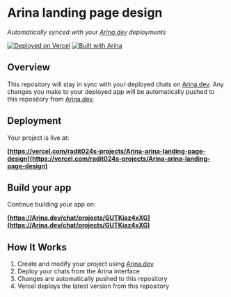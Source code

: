 # Arina landing page design

*Automatically synced with your [Arina.dev](https://Arina.dev) deployments*

[![Deployed on Vercel](https://img.shields.io/badge/Deployed%20on-Vercel-black?style=for-the-badge&logo=vercel)](https://vercel.com/radit024s-projects/Arina-arina-landing-page-design)
[![Built with Arina](https://img.shields.io/badge/Built%20with-Arina.dev-black?style=for-the-badge)](https://Arina.dev/chat/projects/GUTKiaz4xXG)

## Overview

This repository will stay in sync with your deployed chats on [Arina.dev](https://Arina.dev).
Any changes you make to your deployed app will be automatically pushed to this repository from [Arina.dev](https://Arina.dev).

## Deployment

Your project is live at:

**[https://vercel.com/radit024s-projects/Arina-arina-landing-page-design](https://vercel.com/radit024s-projects/Arina-arina-landing-page-design)**

## Build your app

Continue building your app on:

**[https://Arina.dev/chat/projects/GUTKiaz4xXG](https://Arina.dev/chat/projects/GUTKiaz4xXG)**

## How It Works

1. Create and modify your project using [Arina.dev](https://Arina.dev)
2. Deploy your chats from the Arina interface
3. Changes are automatically pushed to this repository
4. Vercel deploys the latest version from this repository

